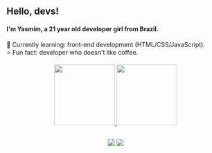 ## Hello, devs!
#### I'm Yasmim, a 21 year old developer girl from Brazil.

<p>📝 Currently learning: front-end development (HTML/CSS/JavaScript).<br>
⭐ Fun fact: developer who doesn't like coffee.</p>

<div align="center">
  <a href="https://github.com/yabbondanza">
  <img height="140em" src="https://github-readme-stats.vercel.app/api?username=yabbondanza&show_icons=true&theme=aura_dark&include_all_commits=true&count_private=true"/>
  <img height="140em" src="https://github-readme-stats.vercel.app/api/top-langs/?username=yabbondanza&layout=compact&langs_count=7&theme=aura_dark"/>
</div>
  
##
  
<div align="center">
  <a href="mailto:yasmimabbondanza@gmail.com" target="_blank"><img src="https://img.shields.io/badge/Gmail-D14836?style=for-the-badge&logo=gmail&logoColor=white" target="_blank"></a>
    <a href="https://www.linkedin.com/in/yabbondanza" target="_blank"><img src="https://img.shields.io/badge/-LinkedIn-%230077B5?style=for-the-badge&logo=linkedin&logoColor=white" target="_blank"></a>
</div>
